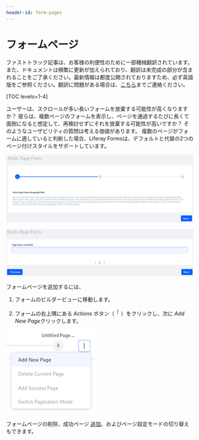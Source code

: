 ```yaml
---
header-id: form-pages
---
```


# フォームページ

<p class="alert alert-info"><span class="wysiwyg-color-blue120">ファストトラック記事は、お客様の利便性のために一部機械翻訳されています。また、ドキュメントは頻繁に更新が加えられており、翻訳は未完成の部分が含まれることをご了承ください。最新情報は都度公開されておりますため、必ず英語版をご参照ください。翻訳に問題がある場合は、<a href="mailto:support-content-jp@liferay.com">こちら</a>までご連絡ください。</span></p>

[TOC levels=1-4]

ユーザーは、スクロールが多い長いフォームを放棄する可能性が高くなりますか？ 彼らは、複数ページのフォームを表示し、ページを通過するたびに長くて面倒になると想定して、再検討せずにそれを放棄する可能性が高いですか？ そのようなユーザビリティの質問は考える価値があります。 複数のページがフォームに適していると判断した場合、Liferay Formsは、デフォルトと代替の2つのページ付けスタイルをサポートしています。

![図1：デフォルトのページネーションスタイル。](../../images/forms-pagination1.png)

![図2：代替のページ付けスタイル。](../../images/forms-pagination2.png)

フォームページを追加するには、

1.  フォームのビルダービューに移動します。

2.  フォームの右上隅にある *Actions* ボタン（![Action](../../images/icon-actions.png)）をクリックし、次に *Add New Page*クリックします。

![図3：[ページアクション]メニューから新しいページを追加したり、現在のページをリセットしたりできます。](../../images/forms-page-actions.png)

フォームページの削除、成功ページ [追加](/docs/7-1/user/-/knowledge_base/u/form-success-pages)、およびページ設定モードの切り替えもできます。
